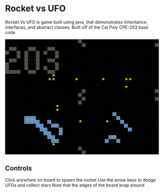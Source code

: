 Rocket vs UFO
=============

Rocket Vs UFO is game built using java, that demonstrates inheritance, interfaces, and abstract classes. Built off of the Cal Poly CPE-203 base code

![](screenshots/gameboard.PNG)

Controls
--------

Click anywhere on board to spawn the rocket
Use the arrow keys to dodge UFOs and collect stars
Note that the edges of the board wrap around
